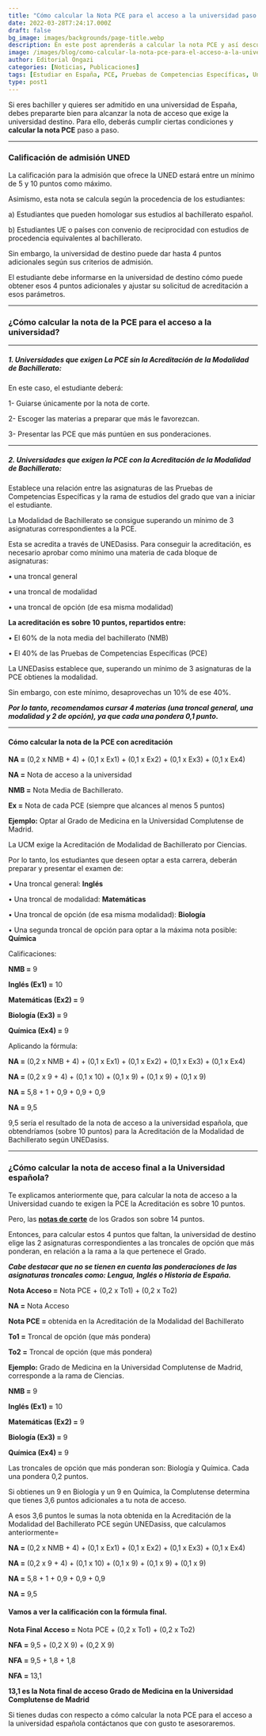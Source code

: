 ```yaml
---
title: "Cómo calcular la Nota PCE para el acceso a la universidad paso a paso"
date: 2022-03-28T7:24:17.000Z
draft: false
bg_image: images/backgrounds/page-title.webp
description: En este post aprenderás a calcular la nota PCE y así descubrir si puedes ser admitido en la universidad española.
image: /images/blog/como-calcular-la-nota-pce-para-el-acceso-a-la-universidad-paso-a-paso.webp
author: Editorial Ongazi
categories: [Noticias, Publicaciones]
tags: [Estudiar en España, PCE, Pruebas de Competencias Específicas, Universidad en España, Universidad Española]
type: post1
---
```


Si eres bachiller y quieres ser admitido en una universidad de España, debes prepararte bien para alcanzar la nota de acceso que exige la universidad destino. Para ello, deberás cumplir ciertas condiciones y **calcular la nota PCE** paso a paso. 

---

### Calificación de admisión UNED

La calificación para la admisión que ofrece la UNED estará entre un mínimo de 5 y 10 puntos como máximo.

Asimismo, esta nota se calcula según la procedencia de los estudiantes:

a) Estudiantes que pueden homologar sus estudios al bachillerato español.

b) Estudiantes UE o países con convenio de reciprocidad con estudios de procedencia equivalentes al bachillerato.

Sin embargo, la universidad de destino puede dar hasta 4 puntos adicionales según sus criterios de admisión.

El estudiante debe informarse en la universidad de destino cómo puede obtener esos 4 puntos adicionales y ajustar su solicitud de acreditación a esos parámetros.  

---
### ¿Cómo calcular la nota de la PCE para el acceso a la universidad?
---

##### 1. Universidades que exigen La PCE sin la Acreditación de la Modalidad de Bachillerato:

En este caso, el estudiante deberá:

1-	Guiarse únicamente por la nota de corte.

2-	Escoger las materias a preparar que más le favorezcan.

3-	Presentar las PCE que más puntúen en sus ponderaciones.

---

##### 2. Universidades que exigen la PCE con la Acreditación de la Modalidad de Bachillerato:

Establece una relación entre las asignaturas de las Pruebas de Competencias Específicas y la rama de estudios del grado que van a iniciar el estudiante.

La Modalidad de Bachillerato se consigue superando un mínimo de 3 asignaturas correspondientes a la PCE.

Esta se acredita a través de UNEDasiss. Para conseguir la acreditación, es necesario aprobar como mínimo una materia de cada bloque de asignaturas:

•	una troncal general 

•	una troncal de modalidad 

•	una troncal de opción (de esa misma modalidad)

**La acreditación es sobre 10 puntos, repartidos entre:**

•	El 60% de la nota media del bachillerato (NMB)

•	El 40% de las Pruebas de Competencias Específicas (PCE) 

La UNEDasiss establece que, superando un mínimo de 3 asignaturas de la PCE obtienes la modalidad. 

Sin embargo, con este mínimo, desaprovechas un 10% de ese 40%. 

***Por lo tanto, recomendamos cursar 4 materias (una troncal general, una modalidad y 2 de opción), ya que cada una pondera 0,1 punto.***

---

#### Cómo calcular la nota de la PCE con acreditación

**NA =** (0,2 x NMB + 4) + (0,1 x Ex1) + (0,1 x Ex2) + (0,1 x Ex3) + (0,1 x Ex4)

**NA =** Nota de acceso a la universidad

**NMB =** Nota Media de Bachillerato.

**Ex =** Nota de cada PCE (siempre que alcances al menos 5 puntos)

**Ejemplo:** Optar al Grado de Medicina en la Universidad Complutense de Madrid. 

La UCM exige la Acreditación de Modalidad de Bachillerato por Ciencias. 

Por lo tanto, los estudiantes que deseen optar a esta carrera, deberán preparar y presentar el examen de:

•	Una troncal general: **Inglés**

•	Una troncal de modalidad: **Matemáticas**

•	Una troncal de opción (de esa misma modalidad): **Biología** 

•	Una segunda troncal de opción para optar a la máxima nota posible: **Química**

Calificaciones:

**NMB =** 9

**Inglés (Ex1) =** 10

**Matemáticas (Ex2) =** 9

**Biología (Ex3) =** 9

**Química (Ex4) =** 9

Aplicando la fórmula: 

**NA =** (0,2 x NMB + 4) + (0,1 x Ex1) + (0,1 x Ex2) + (0,1 x Ex3) + (0,1 x Ex4)

**NA =** (0,2 x 9 + 4) + (0,1 x 10) + (0,1 x 9) + (0,1 x 9) + (0,1 x 9)

**NA =** 5,8 + 1 + 0,9 + 0,9 + 0,9

**NA =** 9,5

9,5 sería el resultado de la nota de acceso a la universidad española, que obtendríamos (sobre 10 puntos) para la Acreditación de la Modalidad de Bachillerato según UNEDasiss.

---

### ¿Cómo calcular la nota de acceso final a la Universidad española?

Te explicamos anteriormente que, para calcular la nota de acceso a la Universidad cuando te exigen la PCE la Acreditación es sobre 10 puntos.

Pero, las **[notas de corte](https://ongazi.com/nota-de-corte-que-es-y-para-que-me-sirve/)** de los Grados son sobre 14 puntos.

Entonces, para calcular estos 4 puntos que faltan, la universidad de destino elige las 2 asignaturas correspondientes a las troncales de opción que más ponderan, en relación a la rama a la que pertenece el Grado. 

***Cabe destacar que no se tienen en cuenta las ponderaciones de las asignaturas troncales como: Lengua, Inglés o Historia de España.***

**Nota Acceso =** Nota PCE + (0,2 x To1) + (0,2 x To2)

**NA =** Nota Acceso

**Nota PCE =** obtenida en la Acreditación de la Modalidad del Bachillerato 

**To1 =** Troncal de opción (que más pondera)

**To2 =** Troncal de opción (que más pondera)

**Ejemplo:** Grado de Medicina en la Universidad Complutense de Madrid, corresponde a la rama de Ciencias.

**NMB =** 9

**Inglés (Ex1) =** 10

**Matemáticas (Ex2) =** 9

**Biología (Ex3) =** 9

**Química (Ex4) =** 9

Las troncales de opción que más ponderan son: Biología y Química. Cada una pondera 0,2 puntos.

Si obtienes un 9 en Biología y un 9 en Química, la Complutense determina que tienes 3,6 puntos adicionales a tu nota de acceso.

A esos 3,6 puntos le sumas la nota obtenida en la Acreditación de la Modalidad del Bachillerato PCE según UNEDasiss, que calculamos anteriormente=

**NA =** (0,2 x NMB + 4) + (0,1 x Ex1) + (0,1 x Ex2) + (0,1 x Ex3) + (0,1 x Ex4)

**NA =** (0,2 x 9 + 4) + (0,1 x 10) + (0,1 x 9) + (0,1 x 9) + (0,1 x 9)

**NA =** 5,8 + 1 + 0,9 + 0,9 + 0,9

**NA =** 9,5

#### Vamos a ver la calificación con la fórmula final.

**Nota Final Acceso =** Nota PCE + (0,2 x To1) + (0,2 x To2)

**NFA =** 9,5 + (0,2 X 9) + (0,2 X 9)

**NFA =** 9,5 + 1,8 + 1,8

**NFA =** 13,1 

**13,1 es la Nota final de acceso Grado de Medicina en la Universidad Complutense de Madrid**

Si tienes dudas con respecto a cómo calcular la nota PCE para el acceso a la universidad española contáctanos que con gusto te asesoraremos.
